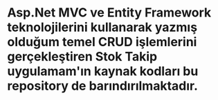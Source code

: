 # Asp.Net MVC ve Entity Framework teknolojilerini kullanarak yazmış olduğum temel CRUD işlemlerini gerçekleştiren Stok Takip uygulamam'ın kaynak kodları bu repository de barındırılmaktadır.
